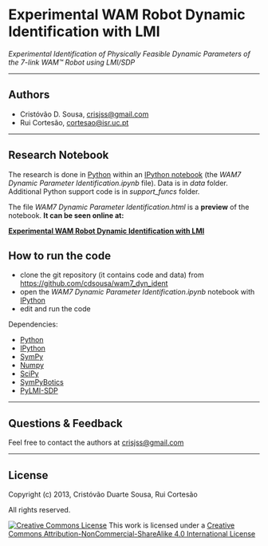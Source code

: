 Experimental WAM Robot Dynamic Identification with LMI
======================================================

*Experimental Identification of Physically Feasible Dynamic Parameters of the 7-link WAM™ Robot using LMI/SDP*


------------------------


Authors
-------

- Cristóvão D. Sousa, [crisjss@gmail.com](mailto:crisjss@gmail.com)
- Rui Cortesão, [cortesao@isr.uc.pt](mailto:cortesao@isr.uc.pt)

------------------------


Research Notebook
-----------------

The research is done in [Python](http://www.python.org/) within an [IPython notebook](http://ipython.org/notebook.html) (the *WAM7 Dynamic Parameter Identification.ipynb* file).
Data is in *data* folder. Additional Python support code is in *support_funcs* folder.

The file *WAM7 Dynamic Parameter Identification.html* is a **preview** of the notebook. **It can be seen online at:**

**[Experimental WAM Robot Dynamic Identification with LMI](http://goo.gl/dOPj8j)**



How to run the code
-------------------

- clone the git repository (it contains code and data) from https://github.com/cdsousa/wam7_dyn_ident
- open the *WAM7 Dynamic Parameter Identification.ipynb* notebook with [IPython](http://ipython.org/)
- edit and run the code

Dependencies:

- [Python](http://www.python.org/)
- [IPython](http://ipython.org/)
- [SymPy](http://sympy.org/)
- [Numpy](http://www.numpy.org/)
- [SciPy](http://www.scipy.org/)
- [SymPyBotics](https://github.com/cdsousa/SymPyBotics)
- [PyLMI-SDP](https://github.com/cdsousa/PyLMI-SDP)

------------------------


Questions & Feedback
--------------------

Feel free to contact the authors at [crisjss@gmail.com](mailto:crisjss@gmail.com)

------------------------


License
-------

Copyright (c) 2013, Cristóvão Duarte Sousa, Rui Cortesão

All rights reserved.

[![Creative Commons License](http://i.creativecommons.org/l/by-nc-sa/4.0/88x31.png)](http://creativecommons.org/licenses/by-nc-sa/4.0/)
This work is licensed under a [Creative Commons Attribution-NonCommercial-ShareAlike 4.0 International License](http://creativecommons.org/licenses/by-nc-sa/4.0/)
